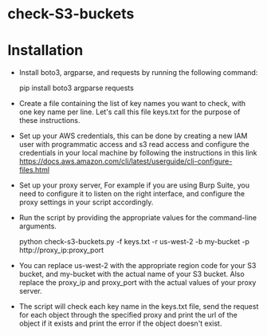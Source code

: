 # check-S3-buckets

# Installation

* Install boto3, argparse, and requests by running the following command:

  pip install boto3 argparse requests

* Create a file containing the list of key names you want to check, with one key name per line. Let's call this file keys.txt for the purpose of these instructions.
* Set up your AWS credentials, this can be done by creating a new IAM user with programmatic access and s3 read access and configure the credentials in your local machine by following the instructions in this link https://docs.aws.amazon.com/cli/latest/userguide/cli-configure-files.html
* Set up your proxy server, For example if you are using Burp Suite, you need to configure it to listen on the right interface, and configure the proxy settings in your script accordingly.
* Run the script by providing the appropriate values for the command-line arguments.

  python check-s3-buckets.py -f keys.txt -r us-west-2 -b my-bucket -p http://proxy_ip:proxy_port

* You can replace us-west-2 with the appropriate region code for your S3 bucket, and my-bucket with the actual name of your S3 bucket. Also replace the proxy_ip and proxy_port with the actual values of your proxy server.

* The script will check each key name in the keys.txt file, send the request for each object through the specified proxy and print the url of the object if it exists and print the error if the object doesn't exist.
